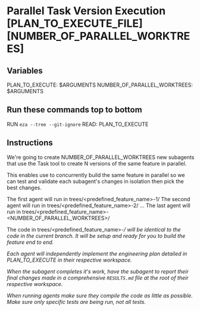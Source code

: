 # Parallel Task Version Execution [PLAN_TO_EXECUTE_FILE] [NUMBER_OF_PARALLEL_WORKTREES]

## Variables
PLAN_TO_EXECUTE: $ARGUMENTS
NUMBER_OF_PARALLEL_WORKTREES: $ARGUMENTS

## Run these commands top to bottom
RUN `eza --tree --git-ignore`
READ: PLAN_TO_EXECUTE

## Instructions

We're going to create NUMBER_OF_PARALLEL_WORKTREES new subagents that use the Task tool to create N versions of the same feature in parallel.

This enables use to concurrently build the same feature in parallel so we can test and validate each subagent's changes in isolation then pick the best changes.

The first agent will run in trees/<predefined_feature_name>-1/
The second agent will run in trees/<predefined_feature_name>-2/
...
The last agent will run in trees/<predefined_feature_name>-<NUMBER_OF_PARALLEL_WORKTREES>/

The code in trees/<predefined_feature_name>-<i>/ will be identical to the code in the current branch. It will be setup and ready for you to build the feature end to end.

Each agent will independently implement the engineering plan detailed in PLAN_TO_EXECUTE in their respective workspace.

When the subagent completes it's work, have the subagent to report their final changes made in a comprehensive `RESULTS.md` file at the root of their respective workspace.

When running agents make sure they compile the code as little as possible. Make sure only specific tests are being run, not all tests.

